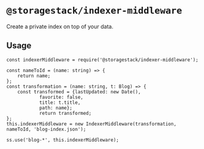 # `@storagestack/indexer-middleware`

Create a private index on top of your data.

## Usage

```
const indexerMiddleware = require('@storagestack/indexer-middleware');

const nameToId = (name: string) => {
    return name;
};
const transformation = (name: string, t: Blog) => {
    const transformed = {lastUpdated: new Date(),
            favorite: false,
            title: t.title,
            path: name};
            return transformed;
};
this.indexerMiddleware = new IndexerMiddleware(transformation, nameToId, 'blog-index.json');

ss.use('blog-*', this.indexerMiddleware);
```
